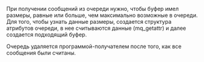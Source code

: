При получении сообщений из очереди нужно, чтобы буфер имел размеры, равные или больше, чем максимально возможные в очереди. Для того, чтобы узнать данные размеры, создается структура атрибутов очереди, в нее считываются данные (mq_getattr) и далее создается подходящий буфер.

Очередь удаляется программой-получателем после того, как все сообщения были считаны.
